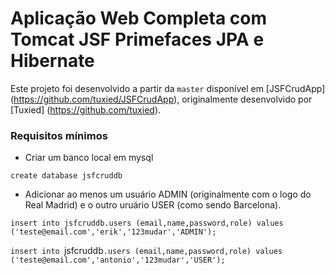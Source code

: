 # Aplicação Web Completa com Tomcat JSF Primefaces JPA e Hibernate

Este projeto foi desenvolvido a partir da `master` disponível em [JSFCrudApp] (https://github.com/tuxied/JSFCrudApp), originalmente
desenvolvido por [Tuxied] (https://github.com/tuxied).

### Requisitos mínimos
 - Criar um banco local em mysql

 `create database jsfcruddb`
 
- Adicionar ao menos um usuário ADMIN (originalmente com o logo do Real Madrid) e o outro uruário USER (como sendo Barcelona).
 
`insert into jsfcruddb.users (email,name,password,role) values ('teste@email.com','erik','123mudar','ADMIN');`

`insert into `jsfcruddb`.users (email,name,password,role) values ('teste@email.com','antonio','123mudar','USER');`
